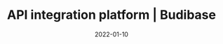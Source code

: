 ---
date: "2022-01-10"
title: API integration platform | Budibase
description: Budibase's API integration platform helps you integrate with your APIs and build internal apps, forms, admin panels, and more in minutes.
draft: "false"
type: product
layout: single
theme: light-2
images:
- /img/meta-images/api-integration-platform.png
featuredImage: /img/feature-section/rest-api-2.webp
firstBenefitTitle: Communicate information between multiple APIs
firstBenefitDescription: Bring together all your business services in one central location by building apps that are integrated with all your enterprise REST APIs. This makes it easier and more flexible to build apps that cross multiple departments and services.
firstBenefitImage: /img/rest-api/queries.png 
secondBenefitTitle: Connect to your REST APIs and build apps in minutes 
secondBenefitDescription: Budibase's API integration platform helps you integrate with your APIs and build internal apps in minutes. Simply create a REST API datasource within Budibase, enter the URL of the API endpoint, run your query. When Budibase pulls back your data, you can quickly build a beautiful CRUD application in seconds within the design section. 
secondBenefitImage: /business-apps/templates/open-source-ticketing-system/images/preview.gif
thirdBenefitTitle: Import Swagger collections and cURL requests
thirdBenefitDescription: The REST query import feature allows you to import one or more Swaffer collections or cURL requests at a time. The supported formats for import are Swagger 2.0 / OpenAPI 2.0 (yaml or json) and CURL. You can create new data sources with imports, or import queries into existing data sources.
thirdBenefitImage: /img/rest-api/import.png 
---